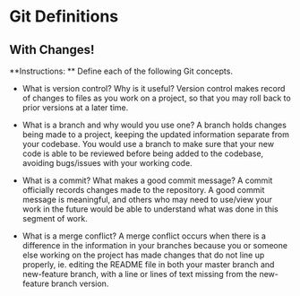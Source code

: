 # Git Definitions
## With Changes!

**Instructions: ** Define each of the following Git concepts.

* What is version control?  Why is it useful? 
Version control makes record of changes to files as you work on a project, so that you may roll back to prior versions at a later time.

* What is a branch and why would you use one?
A branch holds changes being made to a project, keeping the updated information separate from your codebase. You would use a branch to make sure that your new code is able to be reviewed before being added to the codebase, avoiding bugs/issues with your working code.

* What is a commit? What makes a good commit message?
A commit officially records changes made to the repository. A good commit message is meaningful, and others who may need to use/view your work in the future would be able to understand what was done in this segment of work. 


* What is a merge conflict?
A merge conflict occurs when there is a difference in the information in your branches because you or someone else working on the project has made changes that do not line up properly, ie. editing the README file in both your master branch and new-feature branch, with a line or lines of text missing from the new-feature branch version.
